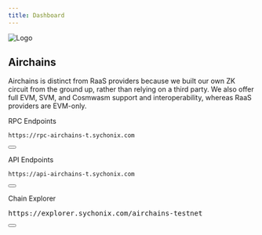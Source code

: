 ```yaml
---
title: Dashboard
---
```


<!-- Overview Section -->
<div class="dashboard-overview p-6 bg-gray-900 rounded-lg mb-2"> <!-- Changed mb-6 to mb-2 -->
  <div class="flex flex-col items-center">
    <!-- Update the image source path and add Tailwind classes for resizing and rounding -->
    <img src="/img/airchains.jpg" alt="Logo" class="dashboard-logo mb-2 w-24 h-24 rounded-full" />
    <h2 class="text-xl font-bold text-white mb-1">Airchains</h2>
    <p class="text-left text-sm	 text-gray-300 mb-1"> <!-- Changed mb-2 to mb-1 -->
Airchains is distinct from RaaS providers because we built our own ZK circuit from the ground up, rather than relying on a third party. We also offer full EVM, SVM, and Cosmwasm support and interoperability, whereas RaaS providers are EVM-only.</p>
  </div>
</div>

<label class="block mt-1 mb-1">RPC Endpoints</label> <!-- Added mt-1 mb-1 to adjust spacing -->
<div class="code-block-wrapper">
  <pre><code>https://rpc-airchains-t.sychonix.com</code></pre>
  <button class="copy-btn"><i class="fas fa-copy"></i></button>
</div>


  <label>API Endpoints</label>
  <div class="code-block-wrapper">
  <pre><code>https://api-airchains-t.sychonix.com</code></pre>
  <button class="copy-btn"><i class="fas fa-copy"></i></button>
</div>

  <label>Chain Explorer</label>
  <div class="code-block-wrapper">
  <pre><code></code>https://explorer.sychonix.com/airchains-testnet</pre>
  <button class="copy-btn"><i class="fas fa-copy"></i></button>
</div>


